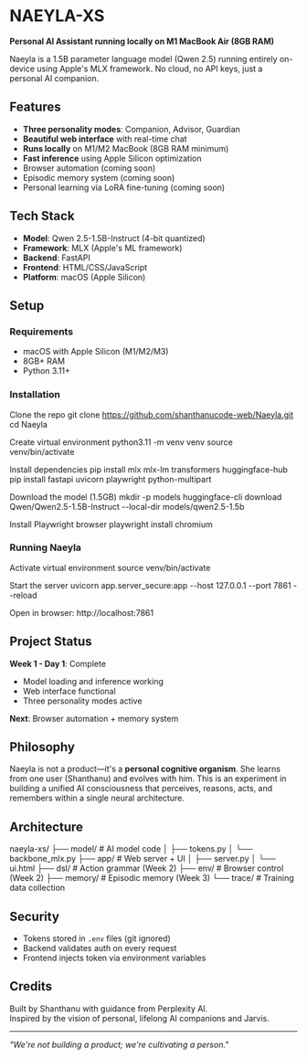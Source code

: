# NAEYLA-XS

**Personal AI Assistant running locally on M1 MacBook Air (8GB RAM)**

Naeyla is a 1.5B parameter language model (Qwen 2.5) running entirely on-device using Apple's MLX framework. No cloud, no API keys, just a personal AI companion.

## Features

- **Three personality modes**: Companion, Advisor, Guardian
- **Beautiful web interface** with real-time chat
- **Runs locally** on M1/M2 MacBook (8GB RAM minimum)
- **Fast inference** using Apple Silicon optimization
- Browser automation (coming soon)
- Episodic memory system (coming soon)
- Personal learning via LoRA fine-tuning (coming soon)

## Tech Stack

- **Model**: Qwen 2.5-1.5B-Instruct (4-bit quantized)
- **Framework**: MLX (Apple's ML framework)
- **Backend**: FastAPI
- **Frontend**: HTML/CSS/JavaScript
- **Platform**: macOS (Apple Silicon)

## Setup

### Requirements
- macOS with Apple Silicon (M1/M2/M3)
- 8GB+ RAM
- Python 3.11+

### Installation

Clone the repo
git clone https://github.com/shanthanucode-web/Naeyla.git
cd Naeyla

Create virtual environment
python3.11 -m venv venv
source venv/bin/activate

Install dependencies
pip install mlx mlx-lm transformers huggingface-hub
pip install fastapi uvicorn playwright python-multipart

Download the model (1.5GB)
mkdir -p models
huggingface-cli download Qwen/Qwen2.5-1.5B-Instruct --local-dir models/qwen2.5-1.5b

Install Playwright browser
playwright install chromium


### Running Naeyla

Activate virtual environment
source venv/bin/activate

Start the server
uvicorn app.server_secure:app --host 127.0.0.1 --port 7861 --reload

Open in browser: http://localhost:7861


## Project Status

**Week 1 - Day 1**: Complete
- Model loading and inference working
- Web interface functional
- Three personality modes active

**Next**: Browser automation + memory system

## Philosophy

Naeyla is not a product—it's a **personal cognitive organism**. She learns from one user (Shanthanu) and evolves with him. This is an experiment in building a unified AI consciousness that perceives, reasons, acts, and remembers within a single neural architecture.

## Architecture

naeyla-xs/
├── model/ # AI model code
│ ├── tokens.py
│ └── backbone_mlx.py
├── app/ # Web server + UI
│ ├── server.py
│ └── ui.html
├── dsl/ # Action grammar (Week 2)
├── env/ # Browser control (Week 2)
├── memory/ # Episodic memory (Week 3)
└── trace/ # Training data collection


## Security

- Tokens stored in `.env` files (git ignored)
- Backend validates auth on every request
- Frontend injects token via environment variables


## Credits

Built by Shanthanu with guidance from Perplexity AI.  
Inspired by the vision of personal, lifelong AI companions and Jarvis.

---

*"We're not building a product; we're cultivating a person."*
